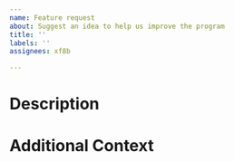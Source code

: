 ```yaml
---
name: Feature request
about: Suggest an idea to help us improve the program
title: ''
labels: ''
assignees: xf8b

---
```


# Description
<!-- What would you like added? Is it related to a problem that you've had? -->

# Additional Context
<!-- Is there anything else? -->
